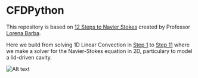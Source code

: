 # CFDPython

This repository is based on [12 Steps to Navier Stokes](https://github.com/barbagroup/CFDPython) created by Professor [Lorena Barba](http://lorenabarba.com/).

Here we build from solving 1D Linear Convection in [Step 1](/lessons/Step_1.ipynb) to [Step 11](/lessons/Step_11.ipynb) where we make a solver for the Navier-Stokes equation in 2D, particulary to model a lid-driven cavity.

![Alt text](/animations/2D_Cavity_flow.gif "2D Cavity Flow")

